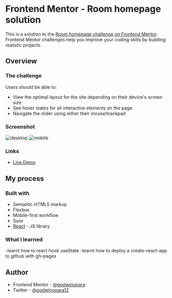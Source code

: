 # Frontend Mentor - Room homepage solution

This is a solution to the [Room homepage challenge on Frontend Mentor](https://www.frontendmentor.io/challenges/room-homepage-BtdBY_ENq). Frontend Mentor challenges help you improve your coding skills by building realistic projects.

## Overview

### The challenge

Users should be able to:

-   View the optimal layout for the site depending on their device's screen size
-   See hover states for all interactive elements on the page
-   Navigate the slider using either their mouse/trackpad

### Screenshot

![desktop]("/project-desktop.png")
![mobile]("/mobile-design.png")

### Links
- [Live Demo](https://room-website-sage.vercel.app/)

## My process

### Built with

-   Semantic HTML5 markup
-   Flexbox
-   Mobile-first workflow
-   Sass
-   [React](https://reactjs.org/) - JS library

### What I learned

-learnt how to react hook useState
-learnt how to deploy a create-react-app to github with gh-pages

## Author

-   Frontend Mentor - [@godwinopara](https://www.frontendmentor.io/profile/yourusername)
-   Twitter - [@godwinopara12](https://www.twitter.com/yourusername)
